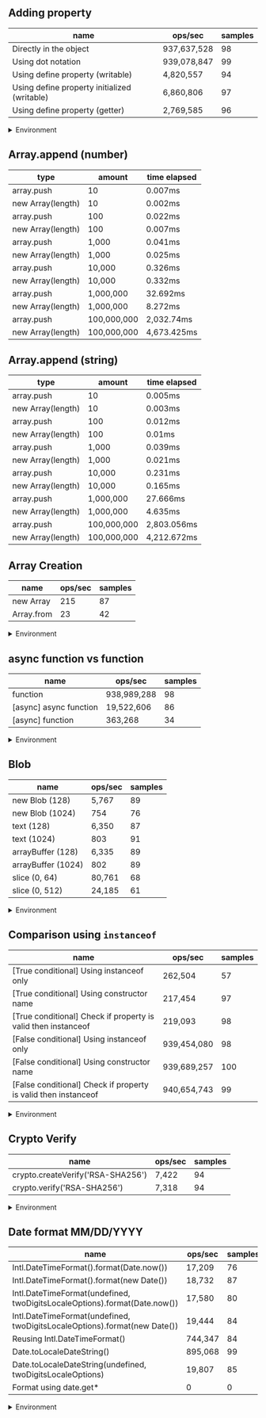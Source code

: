 ## Adding property

|name|ops/sec|samples|
|-|-|-|
|Directly in the object|937,637,528|98|
|Using dot notation|939,078,847|99|
|Using define property (writable)|4,820,557|94|
|Using define property initialized (writable)|6,860,806|97|
|Using define property (getter)|2,769,585|96|


<details>
<summary>Environment</summary>

* __Machine:__ linux x64 | 4 vCPUs | 15.2GB Mem
* __Run:__ Fri May 03 2024 20:17:25 GMT+0000 (Coordinated Universal Time)
</details>

<!--
{"environment":{"platform":"linux","arch":"x64","cpus":4,"totalMemory":15.245216369628906},"benchmarks":[{"name":"Directly in the object","opsSec":937637527.6636596,"samples":7},{"name":"Using dot notation","opsSec":939078846.7847226,"samples":6},{"name":"Using define property (writable)","opsSec":4820556.945441691,"samples":5},{"name":"Using define property initialized (writable)","opsSec":6860806.431706396,"samples":5},{"name":"Using define property (getter)","opsSec":2769584.9472456207,"samples":4}]}-->

## Array.append (number)

|type|amount|time elapsed|
|-|-|-|
array.push|10|0.007ms
new Array(length)|10|0.002ms
array.push|100|0.022ms
new Array(length)|100|0.007ms
array.push|1,000|0.041ms
new Array(length)|1,000|0.025ms
array.push|10,000|0.326ms
new Array(length)|10,000|0.332ms
array.push|1,000,000|32.692ms
new Array(length)|1,000,000|8.272ms
array.push|100,000,000|2,032.74ms
new Array(length)|100,000,000|4,673.425ms
## Array.append (string)

|type|amount|time elapsed|
|-|-|-|
array.push|10|0.005ms
new Array(length)|10|0.003ms
array.push|100|0.012ms
new Array(length)|100|0.01ms
array.push|1,000|0.039ms
new Array(length)|1,000|0.021ms
array.push|10,000|0.231ms
new Array(length)|10,000|0.165ms
array.push|1,000,000|27.666ms
new Array(length)|1,000,000|4.635ms
array.push|100,000,000|2,803.056ms
new Array(length)|100,000,000|4,212.672ms

## Array Creation

|name|ops/sec|samples|
|-|-|-|
|new Array|215|87|
|Array.from|23|42|


<details>
<summary>Environment</summary>

* __Machine:__ linux x64 | 4 vCPUs | 15.2GB Mem
* __Run:__ Fri May 03 2024 20:31:18 GMT+0000 (Coordinated Universal Time)
</details>

<!--
{"environment":{"platform":"linux","arch":"x64","cpus":4,"totalMemory":15.245216369628906},"benchmarks":[{"name":"new Array","opsSec":214.65882609657913,"samples":2},{"name":"Array.from","opsSec":23.003693825803975,"samples":2}]}-->

## async function vs function

|name|ops/sec|samples|
|-|-|-|
|function|938,989,288|98|
|[async] async function|19,522,606|86|
|[async] function|363,268|34|


<details>
<summary>Environment</summary>

* __Machine:__ linux x64 | 4 vCPUs | 15.2GB Mem
* __Run:__ Fri May 03 2024 20:37:38 GMT+0000 (Coordinated Universal Time)
</details>

<!--
{"environment":{"platform":"linux","arch":"x64","cpus":4,"totalMemory":15.245216369628906},"benchmarks":[{"name":"function","opsSec":938989287.9784071,"samples":6},{"name":"[async] async function","opsSec":19522605.93690524,"samples":6},{"name":"[async] function","opsSec":363267.9436138555,"samples":3}]}-->

## Blob

|name|ops/sec|samples|
|-|-|-|
|new Blob (128)|5,767|89|
|new Blob (1024)|754|76|
|text (128)|6,350|87|
|text (1024)|803|91|
|arrayBuffer (128)|6,335|89|
|arrayBuffer (1024)|802|89|
|slice (0, 64)|80,761|68|
|slice (0, 512)|24,185|61|


<details>
<summary>Environment</summary>

* __Machine:__ linux x64 | 4 vCPUs | 15.2GB Mem
* __Run:__ Fri May 03 2024 20:47:58 GMT+0000 (Coordinated Universal Time)
</details>

<!--
{"environment":{"platform":"linux","arch":"x64","cpus":4,"totalMemory":15.245216369628906},"benchmarks":[{"name":"new Blob (128)","opsSec":5766.68793217532,"samples":3},{"name":"new Blob (1024)","opsSec":754.1939267481355,"samples":3},{"name":"text (128)","opsSec":6349.846101924805,"samples":5},{"name":"text (1024)","opsSec":802.8388388226545,"samples":3},{"name":"arrayBuffer (128)","opsSec":6335.116542370262,"samples":4},{"name":"arrayBuffer (1024)","opsSec":801.5290520561615,"samples":2},{"name":"slice (0, 64)","opsSec":80761.14768290326,"samples":3},{"name":"slice (0, 512)","opsSec":24184.733647292254,"samples":4}]}-->

## Comparison using `instanceof`

|name|ops/sec|samples|
|-|-|-|
|[True conditional] Using instanceof only|262,504|57|
|[True conditional] Using constructor name|217,454|97|
|[True conditional] Check if property is valid then instanceof |219,093|98|
|[False conditional] Using instanceof only|939,454,080|98|
|[False conditional] Using constructor name|939,689,257|100|
|[False conditional] Check if property is valid then instanceof |940,654,743|99|


<details>
<summary>Environment</summary>

* __Machine:__ linux x64 | 4 vCPUs | 15.2GB Mem
* __Run:__ Fri May 03 2024 21:00:10 GMT+0000 (Coordinated Universal Time)
</details>

<!--
{"environment":{"platform":"linux","arch":"x64","cpus":4,"totalMemory":15.245216369628906},"benchmarks":[{"name":"[True conditional] Using instanceof only","opsSec":262503.6277931306,"samples":3},{"name":"[True conditional] Using constructor name","opsSec":217453.9198828867,"samples":3},{"name":"[True conditional] Check if property is valid then instanceof ","opsSec":219093.2666166107,"samples":3},{"name":"[False conditional] Using instanceof only","opsSec":939454080.2460455,"samples":6},{"name":"[False conditional] Using constructor name","opsSec":939689257.3404241,"samples":6},{"name":"[False conditional] Check if property is valid then instanceof ","opsSec":940654743.1747468,"samples":6}]}-->

## Crypto Verify

|name|ops/sec|samples|
|-|-|-|
|crypto.createVerify('RSA-SHA256')|7,422|94|
|crypto.verify('RSA-SHA256')|7,318|94|


<details>
<summary>Environment</summary>

* __Machine:__ linux x64 | 4 vCPUs | 15.2GB Mem
* __Run:__ Fri May 03 2024 21:08:55 GMT+0000 (Coordinated Universal Time)
</details>

<!--
{"environment":{"platform":"linux","arch":"x64","cpus":4,"totalMemory":15.245216369628906},"benchmarks":[{"name":"crypto.createVerify('RSA-SHA256')","opsSec":7421.661735531244,"samples":4},{"name":"crypto.verify('RSA-SHA256')","opsSec":7317.589086468617,"samples":3}]}-->

## Date format MM/DD/YYYY

|name|ops/sec|samples|
|-|-|-|
|Intl.DateTimeFormat().format(Date.now())|17,209|76|
|Intl.DateTimeFormat().format(new Date())|18,732|87|
|Intl.DateTimeFormat(undefined, twoDigitsLocaleOptions).format(Date.now())|17,580|80|
|Intl.DateTimeFormat(undefined, twoDigitsLocaleOptions).format(new Date())|19,444|84|
|Reusing Intl.DateTimeFormat()|744,347|84|
|Date.toLocaleDateString()|895,068|99|
|Date.toLocaleDateString(undefined, twoDigitsLocaleOptions)|19,807|85|
|Format using date.get*|0|0|


<details>
<summary>Environment</summary>

* __Machine:__ linux x64 | 4 vCPUs | 15.2GB Mem
* __Run:__ Fri May 03 2024 21:29:41 GMT+0000 (Coordinated Universal Time)
</details>

<!--
{"environment":{"platform":"linux","arch":"x64","cpus":4,"totalMemory":15.245216369628906},"benchmarks":[{"name":"Intl.DateTimeFormat().format(Date.now())","opsSec":17208.550744962617,"samples":6},{"name":"Intl.DateTimeFormat().format(new Date())","opsSec":18731.9186775536,"samples":5},{"name":"Intl.DateTimeFormat(undefined, twoDigitsLocaleOptions).format(Date.now())","opsSec":17580.49115391782,"samples":6},{"name":"Intl.DateTimeFormat(undefined, twoDigitsLocaleOptions).format(new Date())","opsSec":19443.712258192743,"samples":3},{"name":"Reusing Intl.DateTimeFormat()","opsSec":744346.6980253495,"samples":4},{"name":"Date.toLocaleDateString()","opsSec":895067.9267469503,"samples":4},{"name":"Date.toLocaleDateString(undefined, twoDigitsLocaleOptions)","opsSec":19807.365504248104,"samples":4},{"name":"Format using date.get*","opsSec":0,"samples":0}]}-->
